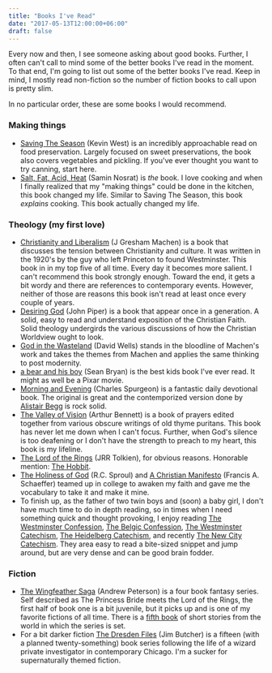 ```yaml
---
title: "Books I've Read"
date: "2017-05-13T12:00:00+06:00"
draft: false
---
```


Every now and then, I see someone asking about good books. Further, I often can't call to mind some of the better books I've read in the moment. To that end, I'm going to list out some of the better books I've read. Keep in mind, I mostly read non-fiction so the number of fiction books to call upon is pretty slim.

In no particular order, these are some books I would recommend.

### Making things

  - [Saving The Season](http://a.co/41g6RbY) (Kevin West) is an incredibly approachable read on food preservation. Largely focused on sweet preservations, the book also covers vegetables and pickling. If you've ever thought you want to try canning, start here.
  - [Salt, Fat, Acid, Heat](https://www.saltfatacidheat.com/) (Samin Nosrat) is *the* book. I love cooking and when I finally realized that my "making things" could be done in the kitchen, this book changed my life. Similar to Saving The Season, this book *explains* cooking. This book actually changed my life.

### Theology (my first love)

  - [Christianity and Liberalism](http://www.wtsbooks.com/christianity-and-liberalism-gresham-machen-9780802864994) (J Gresham Machen) is a book that discusses the tension between Christianity and culture. It was written in the 1920's by the guy who left Princeton to found Westminster. This book in in my top five of all time. Every day it becomes more salient. I can't recommend this book strongly enough. Toward the end, it gets a bit wordy and there are references to contemporary events. However, neither of those are reasons this book isn't read at least once every couple of years.
  - [Desiring God](http://www.desiringgod.org/books/desiring-god) (John Piper) is a book that appear once in a generation. A solid, easy to read and understand exposition of the Christian Faith. Solid theology undergirds the various discussions of how the Christian Worldview ought to look.
  - [God in the Wasteland](https://www.eerdmans.com/Products/Default.aspx?bookid=4179) (David Wells) stands in the bloodline of Machen's work and takes the themes from Machen and applies the same thinking to post modernity.
  - [a bear and his boy](http://a.co/aX0WqDA) (Sean Bryan) is the best kids book I've ever read. It might as well be a Pixar movie.
  - [Morning and Evening](http://a.co/adXN1ws) (Charles Spurgeon) is a fantastic daily devotional book. The original is great and the contemporized version done by [Alistair Begg](http://a.co/dOMxnZd) is rock solid.
  - [The Valley of Vision](https://banneroftruth.org/us/store/devotionalsdaily-readings/the-valley-of-vision/) (Arthur Bennett) is a book of prayers edited together from various obscure writings of old thyme puritans. This book has never let me down when I can't focus. Further, when God's silence is too deafening or I don't have the strength to preach to my heart, this book is my lifeline.
  - [The Lord of the Rings](http://a.co/4fKkKUz) (JRR Tolkien), for obvious reasons. Honorable mention: [The Hobbit](http://a.co/f90wKh6).
  - [The Holiness of God](http://www.ligonier.org/store/the-holiness-of-god-paperback/) (R.C. Sproul) and [A Christian Manifesto](http://a.co/h0HwcRC) (Francis A. Schaeffer) teamed up in college to awaken my faith and gave me the vocabulary to take it and make it mine.
  - To finish up, as the father of two twin boys and (soon) a baby girl, I don't have much time to do in depth reading, so in times when I need something quick and thought provoking, I enjoy reading [The Westminster Confession](http://www.reformed.org/documents/wcf_with_proofs/), [The Belgic Confession](http://www.reformed.org/documents/BelgicConfession.html), [The Westminster Catechism](http://www.reformed.org/documents/wlc_w_proofs/), [The Heidelberg Catechism](http://www.reformed.org/documents/heidelberg.html), and recently [The New City Catechism](http://newcitycatechism.com/). They area easy to read a bite-sized snippet and jump around, but are very dense and can be good brain fodder.

### Fiction

  - [The Wingfeather Saga](https://store.rabbitroom.com/products/on-the-edge-of-the-dark-sea-of-darkness?variant=5257863299) (Andrew Peterson) is a four book fantasy series. Self described as The Princess Bride meets the Lord of the Rings, the first half of book one is a bit juvenile, but it picks up and is one of my favorite fictions of all time. There is a [fifth book](https://store.rabbitroom.com/products/wingfeather-tales?variant=31564073294) of short stories from the world in which the series is set.
  - For a bit darker fiction [The Dresden Files](https://smile.amazon.com/Jim-Butcher/e/B001H6U718/ref=series_rw_dp_ta) (Jim Butcher) is a fifteen (with a planned twenty-something) book series following the life of a wizard private investigator in contemporary Chicago. I'm a sucker for supernaturally themed fiction.

